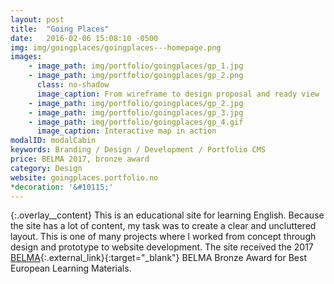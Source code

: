 ```yaml
---
layout: post
title:  "Going Places"
date:   2016-02-06 15:08:10 -0500
img: img/goingplaces/goingplaces---homepage.png
images: 
    - image_path: img/portfolio/goingplaces/gp_1.jpg
    - image_path: img/portfolio/goingplaces/gp_2.png
      class: no-shadow
      image_caption: From wireframe to design proposal and ready view
    - image_path: img/portfolio/goingplaces/gp_2.jpg
    - image_path: img/portfolio/goingplaces/gp_3.jpg
    - image_path: img/portfolio/goingplaces/gp_4.gif
      image_caption: Interactive map in action
modalID: modalCabin
keywords: Branding / Design / Development / Portfolio CMS
price: BELMA 2017, bronze award
category: Design
website: goingplaces.portfolio.no
*decoration: '&#10115;'
---
```

{:.overlay__content}
This is an educational site for learning English. Because the site has a lot of content, my task was to create a clear and uncluttered layout. This is one of many projects where I worked from concept through design and prototype to website development. The site received the 2017 
[BELMA](https://www.belma-award.eu/index.php?id=36677c318c58159d90600014fc256711){:.external_link}{:target="_blank"} BELMA Bronze Award for Best European Learning Materials.

<!--
Strona edukacyjna do nauki języka angielskiego. Ponieważ na stronie jest bardzo dużo zawartości, moim zadaniem było stworzenie przejrzystego layoutu. To jeden z wielu projektów, przy którym pracowałem od koncepcji przez design aż do zakodowania strony.
-->
